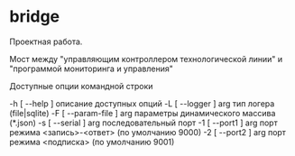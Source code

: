# bridge

Проектная работа.

Мост между "управляющим контроллером технологической линии" и "программой мониторинга и управления"

Доступные опции командной строки

  -h [ --help ]           описание доступных опций
  -L [ --logger ] arg     тип логера (file|sqlite)
  -F [ --param-file ] arg параметры динамического массива (*.json)
  -s [ --serial ] arg     последовательный порт
  -1 [ --port1 ] arg      порт режима <запись>-<ответ> (по умолчанию 9000)
  -2 [ --port2 ] arg      порт режима <подписка> (по умолчанию 9001)


